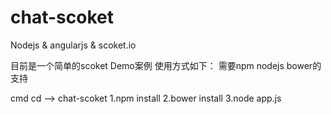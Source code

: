 # chat-scoket
Nodejs &amp; angularjs &amp; scoket.io

目前是一个简单的scoket Demo案例
使用方式如下： 需要npm nodejs bower的支持

cmd cd --> chat-scoket
1.npm install
2.bower install
3.node app.js
